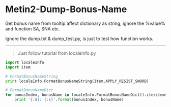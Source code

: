 # Metin2-Dump-Bonus-Name
Get bonus name from tooltip affect dictionary as string, ignore the %value% and function SA, SNA etc.

Ignore the dump.txt & dump_test.py, is just to test how function works.
___
>Just follow tutorial from localeInfo.py

```python
import localeInfo
import item

# FormatBonusNameString
print localeInfo.FormatBonusNameString(item.APPLY_RESIST_SWORD)

# FormatBonusNameDict
for bonusIndex, bonusName in localeInfo.FormatBonusNameDict().iteritems():
	print '{:d}: {:s}'.format(bonusIndex, bonusName)
```
